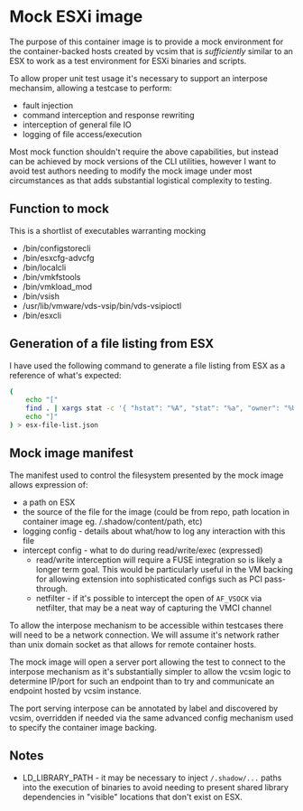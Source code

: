 # Mock ESXi image

The purpose of this container image is to provide a mock environment for the container-backed hosts created by vcsim that is _sufficiently_ similar to an ESX to work as a test environment for ESXi binaries and scripts.

To allow proper unit test usage it's necessary to support an interpose mechansim, allowing a testcase to perform:
* fault injection
* command interception and response rewriting
* interception of general file IO
* logging of file access/execution

Most mock function shouldn't require the above capabilities, but instead can be achieved by mock versions of the CLI utilities, however I want to avoid test authors needing to modify the mock image under most circumstances as that adds substantial logistical complexity to testing.


## Function to mock

This is a shortlist of executables warranting mocking
* /bin/configstorecli
* /bin/esxcfg-advcfg
* /bin/localcli
* /bin/vmkfstools
* /bin/vmkload_mod
* /bin/vsish
* /usr/lib/vmware/vds-vsip/bin/vds-vsipioctl
* /bin/esxcli

## Generation of a file listing from ESX

I have used the following command to generate a file listing from ESX as a reference of what's expected:
```bash
(
    echo "["
    find . | xargs stat -c '{ "hstat": "%A", "stat": "%a", "owner": "%U", "group": "%G", "path": "%n" },' *| sed 's/\.[[:digit:]]\+[ ]\+-[[:digit:]]\+/ /'
    echo "]"
) > esx-file-list.json
```

## Mock image manifest

The manifest used to control the filesystem presented by the mock image allows expression of:
* a path on ESX
* the source of the file for the image (could be from repo, path location in container image eg. /.shadow/content/path, etc)
* logging config - details about what/how to log any interaction with this file
* intercept config - what to do during read/write/exec (expressed)
  * read/write interception will require a FUSE integration so is likely a longer term goal. This would be particularly useful in the VM backing for allowing extension into sophisticated configs such as PCI pass-through.
  * netfilter - if it's possible to intercept the open of `AF_VSOCK` via netfilter, that may be a neat way of capturing the VMCI channel

To allow the interpose mechanism to be accessible within testcases there will need to be a network connection.
We will assume it's network rather than unix domain socket as that allows for remote container hosts.

The mock image will open a server port allowing the test to connect to the interpose mechanism as it's substantially simpler to allow the vcsim logic to determine IP/port for such an endpoint than to try and communicate an endpoint hosted by vcsim instance.

The port serving interpose can be annotated by label and discovered by vcsim, overridden if needed via the same advanced config mechanism used to specify the container image backing.


## Notes

* LD_LIBRARY_PATH - it may be necessary to inject `/.shadow/...` paths into the execution of binaries to avoid needing to present shared library dependencies in "visible" locations that don't exist on ESX.